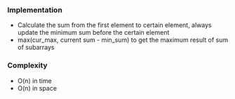 ​
### Implementation
- Calculate the sum from the first element to certain element, always update the minimum sum before the certain element
- max(cur_max, current sum - min_sum) to get the maximum result of sum of subarrays

### Complexity
- O(n) in time
- O(n) in space
  